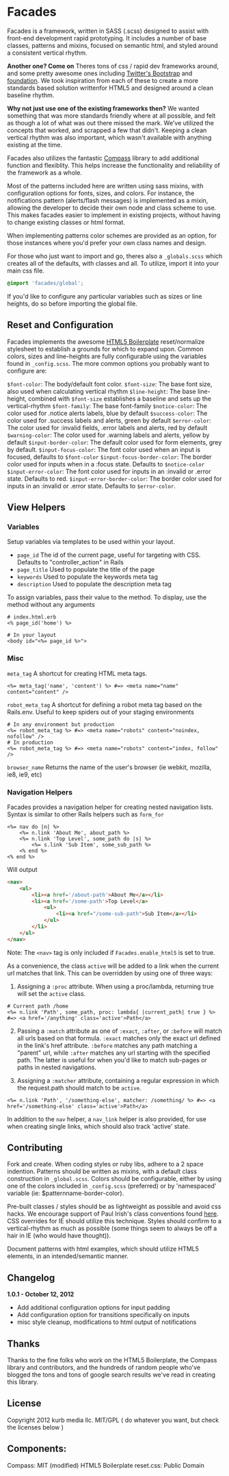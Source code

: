 # Facades
Facades is a framework, written in SASS (.scss) designed to assist with front-end development rapid prototyping. It includes a number of base classes, patterns and mixins, 
focused on semantic html, and styled around a consistent vertical rhythm. 

**Another one? Come on**
Theres tons of css / rapid dev frameworks around, and some pretty awesome ones including  [Twitter's Bootstrap](http://bootstrap.io) and [foundation](http://foundation.zurb.com). We took inspiration from 
each of these to create a more standards based solution writtenfor HTML5 and designed around a clean baseline rhythm.

**Why not just use one of the existing frameworks then?**
We wanted something that was more standards friendly where at all possible, and felt as though a lot of what was out there missed the mark. We've
utilized the concepts that worked, and scrapped a few that didn't. Keeping a clean vertical rhythm was also important, which 
wasn't available with anything existing at the time.

Facades also utilizes the fantastic [Compass](https://github.com/chriseppstein/compass) library to add additional function and flexiblity. 
This helps increase the functionality and reliability of the framework as a whole.

Most of the patterns included here are written using sass mixins, with configuration options for fonts, sizes, and colors. For instance, the notifications pattern (alerts/flash messages) is implemented as a mixin, allowing the developer to decide their own node and class 
scheme to use. This makes facades easier to implement in existing projects, without having to change existing classes or html format.

When implementing patterns color schemes are provided as an option, for those instances where you'd prefer your own class names and design.

For those who just want to import and go, theres also a `_globals.scss` which creates all of the defaults, with classes and all. To utilize, import it into your main css file.

```scss
@import 'facades/global';
```

If you'd like to configure any particular variables such as sizes or line heights, do so before importing the global file.

## Reset and Configuration

Facades implements the awesome [HTML5 Boilerplate](https://github.com/h5bp/html5-boilerplate) reset/normalize stylesheet to establish a 
grounds for which to expand upon. Common colors, sizes and line-heights are fully configurable using the variables found in `_config.scss`. 
The more common options you probably want to configure are:

`$font-color`: The body/default font color.
`$font-size`: The base font size, also used when calculating vertical rhythm
`$line-height`: The base line-height, combined with `$font-size` establishes a baseline and sets up the vertical-rhythm
`$font-family`: The base font-family
`$notice-color`: The color used for .notice alerts labels, blue by default
`$success-color`: The color used for .success labels and alerts, green by default
`$error-color`: The color used for :invalid fields, .error labels and alerts, red by default
`$warning-color`: The color used for .warning labels and alerts, yellow by default
`$input-border-color`: The default color used for form elements, grey by default.
`$input-focus-color`: The font color used when an input is focused, defaults to `$font-color`
`$input-focus-border-color`: The border color used for inputs when in a :focus state. Defaults to `$notice-color`
`$input-error-color`: The font color used for inputs in an :invalid or .error state. Defaults to red.
`$input-error-border-color`: The border color used for inputs in an :invalid or .error state. Defaults to `$error-color`.

## View Helpers

### Variables
Setup variables via templates to be used within your layout. 

* `page_id` The id of the current page, useful for targeting with CSS. Defaults to "controller_action" in Rails
* `page_title` Used to populate the title of the page
* `keywords` Used to populate the keywords meta tag
* `description` Used to populate the description meta tag

To assign variables, pass their value to the method. To display, use the method without any arguments

```erb
# index.html.erb
<% page_id('home') %>	
```
```erb
# In your layout
<body id="<%= page_id %>">
```

### Misc

`meta_tag` A shortcut for creating HTML meta tags. 

```erb
<%= meta_tag('name', 'content') %> #=> <meta name="name" content="content" />
```

`robot_meta_tag` A shortcut for defining a robot meta tag based on the Rails.env. Useful to keep spiders out of your staging environments

```erb
# In any environment but production
<%= robot_meta_tag %> #=> <meta name="robots" content="noindex, nofollow" />	
# In production
<%= robot_meta_tag %> #=> <meta name="robots" content="index, follow" />
```
	
`browser_name` Returns the name of the user's browser (ie webkit, mozilla, ie8, ie9, etc)

### Navigation Helpers

Facades provides a navigation helper for creating nested navigation lists. Syntax is similar to other Rails helpers such as `form_for`

```erb
<%= nav do |n| %>
    <%= n.link 'About Me', about_path %>
    <%= n.link 'Top Level', some_path do |s| %>
        <%= s.link 'Sub Item', some_sub_path %>
    <% end %>
<% end %>
```
	
Will output
```html
<nav>
    <ul>
        <li><a href='/about-path'>About Me</a></li>
        <li><a href='/some-path'>Top Level</a>
            <ul>
                <li><a href="/some-sub-path">Sub Item</a></li>
            </ul>
        </li>
    </ul>
</nav>
```
Note: The `<nav>` tag is only included if `Facades.enable_html5` is set to true.

As a convenience, the class `active` will be added to a link when the current url matches that link. This can be overridden by using one of three ways:
1. Assigning a `:proc` attribute. When using a proc/lambda, returning true will set the `active` class.
  
```erb
# Current path /home
<%= n.link 'Path', some_path, proc: lambda{ |current_path| true } %> #=> <a href='/anything' class='active'>Path</a>
```
  
2. Passing a `:match` attribute as one of `:exact`, `:after`, or `:before` will match all urls based on that formula. `:exact` matches only the exact
   url defined in the link's href attribute. `:before` matches any path matching a "parent" url, while `:after` matches any url starting with the specified path. 
   The latter is useful for when you'd like to match sub-pages or paths in nested navigations.  
   
3. Assigning a `:matcher` attribute, containing a regular expression in which the request.path should match to be `active`.

```erb	
<%= n.link 'Path', '/something-else', matcher: /something/ %> #=> <a href='/something-else' class='active'>Path</a>
```
  
In addition to the `nav` helper, a `nav_link` helper is also provided, for use when creating single links, which should also track 'active' state.


## Contributing

Fork and create. When coding styles or ruby libs, adhere to a 2 space indention. Patterns should be written as mixins, with a 
default class construction in `_global.scss`. Colors should be configurable, either by using one of the colors included in `_config.scss` 
(preferred) or by 'namespaced' variable (ie: $patternname-border-color). 

Pre-built classes / styles should be as lightweight as possible and avoid css hacks. We encourage support of Paul Irish's class conventions 
found [here](http://paulirish.com/2008/conditional-stylesheets-vs-css-hacks-answer-neither/). CSS overrides for IE should utilize this technique. 
Styles should confirm to a vertical-rhythm as much as possible (some things seem to always be off a hair in IE (who would have thought)).

Document patterns with html examples, which should utilize HTML5 elements, in an intended/semantic manner. 

## Changelog

**1.0.1 - October 12, 2012**

*   Add additional configuration options for input padding
*   Add configuration option for transitions specifically on inputs
*   misc style cleanup, modifications to html output of notifications

## Thanks

Thanks to the fine folks who work on the HTML5 Boilerplate, the Compass library and contributors, and the hundreds of 
random people who've blogged the tons and tons of google search results we've read in creating this library.

## License

Copyright 2012 kurb media llc. 
MIT/GPL ( do whatever you want, but check the licenses below )

## Components:

Compass: MIT (modified)
HTML5 Boilerplate reset.css: Public Domain